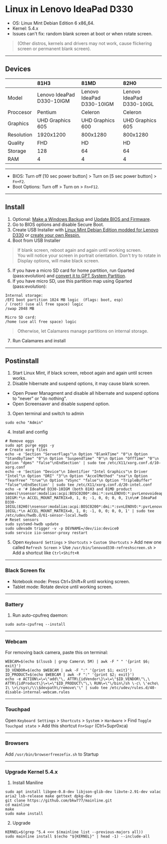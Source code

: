 # Linux in Lenovo IdeaPad D330
- OS: Linux Mint Debian Edition 6 x86_64.
- Kernel: 5.4.x
- Issues can't fix: random blank screen at boot or when rotate screen.
> (Other distros, kernels and drivers may not work, cause flickering screen or permanent blank screen).

---

## Devices
| &nbsp; | 81H3 | 81MD | 82H0 | 
| :--- | :--- | :--- | :--- |
| Model | Lenovo IdeaPad D330-10IGM | Lenovo IdeaPad D330-10IGM | Lenovo IdeaPad D330-10IGL |
| Proccesor | Pentium | Celeron | Celeron |
| Graphics | UHD Graphics 605 | UHD Graphics 600 | UHD Graphics 605 |
| Resolution | 1920x1200 | 800x1280 | 800x1280 |
| Quality | FHD | HD | HD |
| Storage | 128 | 64 | 64 |
| RAM | 4 | 4 | 4 |

---

- BIOS: Turn off [10 sec power button] > Turn on [5 sec power button] > `Fn+F2`.<br>
- Boot Options: Turn off > Turn on > `Fn+F12`.

---

## Install

1. Optional: [Make a Windows Backup](https://github.com/lucasgabmoreno/linuxmint_lenovod330/blob/main/WINDOWS.md#windows-backup) and [Update BIOS and Firmware](https://github.com/lucasgabmoreno/linuxmint_lenovod330/blob/main/WINDOWS.md#update-bios-and-firmware).
2. Go to BIOS options and disable Secure Boot.
3. Create USB Installer with [Linux Mint Debian Edition modded for Lenovo D330](https://sourceforge.net/projects/lmde6-d330/files/) or [create your own Respin.](https://github.com/lucasgabmoreno/linuxmint_lenovod330/blob/main/RESPIN.md)
4. Boot from USB Installer<br>
> If blank screen, reboot again and again until working screen.<br>
> You will notice your screen in portrait orientation. Don't try to rotate in Display options, will make black screen.
5. If you have a micro SD card for home partition, run Gparted (pass:evolution) and [convert it to GPT System Partition](https://github.com/lucasgabmoreno/linuxmint_lenovod330/blob/main/GPT.md).
6. If you have micro SD, use this partition map using Gparted (pass:evolution):<br>
```
Internal storage:
/EFI boot partition 1024 MB logic  (Flags: boot, esp)
/ (root) (use all free space) logic
/swap 2048 MB

Micro SD card:
/home (use all free space) logic
```
> Otherwise, let Calamares manage partitions on internal storage.
7. Run Calamares and install
---

## Postinstall

1. Start Linux Mint, if black screen, reboot again and again until screen works.
2. Disable hibernate and suspend options, it may cause blank screen.
- Open Power Managment and disable all hibernate and suspend options to "never" or "do nothing".
- Open Screensaver and disable suspend option.
3. Open terminal and switch to admin
```
sudo echo "Admin"
```
4. Install and config
```
# Remove eggs
sudo apt purge eggs -y
# Create xorg files
echo -e 'Section "ServerFlags"\n Option "BlankTime" "0"\n Option "StandbyTime" "0"\n Option "SuspendTime" "0"\n Option "OffTime" "0"\n Option "dpms" "false"\nEndSection' | sudo tee /etc/X11/xorg.conf.d/10-xorg.conf
echo -e 'Section "Device"\n Identifier "Intel Graphics"\n Driver "Intel"\n Option "DRI" "3"\n Option "AccelMethod" "sna"\n Option "TearFree" "true"\n Option "VSync" "false"\n Option "TripleBuffer" "false"\nEndSection' | sudo tee /etc/X11/xorg.conf.d/20-intel.conf
echo -e '# IdeaPad D330-10IGM (both 81H3 and 81MD product names)\nsensor:modalias:acpi:BOSC0200*:dmi:*:svnLENOVO:*:pvrLenovoideapadD330-10IGM:*\n ACCEL_MOUNT_MATRIX=0, 1, 0; -1, 0, 0; 0, 0, 1\n\n# IdeaPad D330-10IGL(82H0)\nsensor:modalias:acpi:BOSC0200*:dmi:*:svnLENOVO:*:pvrLenovoideapadD330-10IGL:*\n ACCEL_MOUNT_MATRIX=0, 1, 0; -1, 0, 0; 0, 0, 1' | sudo tee /etc/udev/hwdb.d/61-sensor-local.hwdb
# Reset sensors
sudo systemd-hwdb update
sudo udevadm trigger -v -p DEVNAME=/dev/iio:device0
sudo service iio-sensor-proxy restart
```
5. Open `Keyboard Settings` > `Shortcuts` > `Custom Shortcuts` > Add new one called `Refresh Screen` > Use `/usr/bin/lenovod330-refreshscreen.sh` > Add a shortcut like `Ctrl+Shift+R`

---

### Black Screen fix
- Notebook mode: Press Ctrl+Shift+R until working screen.
- Tablet mode: Rotate device until working screen.

---

### Battery
1. Run auto-cpufreq daemon:
```
sudo auto-cpufreq --install
```

---

### Webcam
For removing back camera, paste this on terminal:
```
WEBCAM=$(echo $(lsusb | grep Camera\ 5M) | awk -F " " '{print $6; exit}')
ID_VENDOR=$(echo $WEBCAM | awk -F ":" '{print $1; exit}')
ID_PRODUCT=$(echo $WEBCAM | awk -F ":" '{print $2; exit}')
echo -e ACTION\=\=\"add\"\, ATTR\{idVendor\}\=\=\"$ID_VENDOR\"\,\ ATTR\{idProduct\}\=\=\"$ID_PRODUCT\"\,\ RUN\=\"\/bin\/sh \-c\ \'echo\ 1\ \>\/sys\/\\\$devpath\/remove\'\" | sudo tee /etc/udev/rules.d/40-disable-internal-webcam.rules
```

---

### Touchpad
Open `Keyboard Settings` > `Shortcuts` > `System` > `Hardware` > Find `Toggle Touchpad state` > Add this shortcut `Fn+Supr` (Ctrl+Supr0xca)

---

### Browsers
Add `/usr/bin/browserfreezefix.sh` to Startup

---

### Upgrade Kernel 5.4.x
1. Install Maniline
```
sudo apt install libgee-0.8-dev libjson-glib-dev libvte-2.91-dev valac aria2 lsb-release make gettext dpkg-dev
git clone https://github.com/bkw777/mainline.git
cd mainline
make
sudo make install
```
2. Upgrade
```
KERNEL=$(grep ^5.4 <<< $(mainline list --previous-majors all))
sudo mainline install $(echo "${KERNEL}" | head -1) --include-all
```
